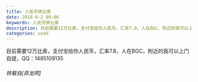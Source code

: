 ```yaml
---
title: 人民币换比索
date: 2018-8-2 09:06
keywords: 人民币换比索
description: 目前需要12万比索，支付宝给你人民币，汇率7.8，人在BGC，附近的我可以上门自提，QQ：1485109135
categories: used
---
```

<td class="t_f" id="postmessage_1582926">

目前需要12万比索，支付宝给你人民币，汇率7.8，人在BGC，附近的我可以上门自提，QQ：1485109135</td>
###### 转载自[菲龙网]
